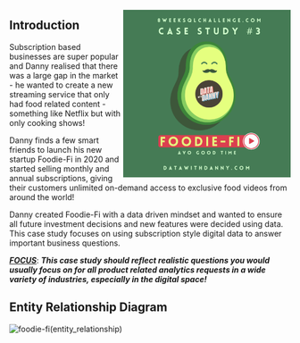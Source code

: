 <a href="https://8weeksqlchallenge.com/case-study-3/"> <img align="right" width="300" height="300" src="https://github.com/ChrisF03/Danny-Ma-SQL-Case-Studies-/blob/main/Solutions/Case%20Study%20%233%20-%20Foodie-Fi/3.png"></a>

## Introduction
Subscription based businesses are super popular and Danny realised that there was a large gap in the market - he wanted to create a new streaming service that only had food related content - something like Netflix but with only cooking shows!

Danny finds a few smart friends to launch his new startup Foodie-Fi in 2020 and started selling monthly and annual subscriptions, giving their customers unlimited on-demand access to exclusive food videos from around the world!

Danny created Foodie-Fi with a data driven mindset and wanted to ensure all future investment decisions and new features were decided using data. This case study focuses on using subscription style digital data to answer important business questions.

<ins>***FOCUS***</ins>: ***This case study should reflect realistic questions you would usually focus on for all product related analytics requests in a wide variety of industries, especially in the digital space!*** 

## Entity Relationship Diagram
![foodie-fi(entity_relationship)](https://github.com/ChrisF03/Danny-Ma-SQL-Case-Studies-/assets/103148784/37d1260c-4b8c-4205-a8fb-748c5986d184)
